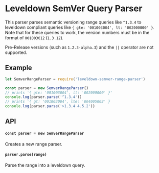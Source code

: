# Leveldown SemVer Query Parser
This parser parses semantic versioning range queries like `^1.3.4` to leveldown compliant queries like `{ gte: '001003004', lt: '002000000' }`. Note that for these queries to work, the version numbers must be in the format of `001003012` (`1.3.12`).

Pre-Release versions (such as `1.2.3-alpha.3`) and the `||` operator are not supported. 

## Example
```javascript
let SemverRangeParser = require('leveldown-semver-range-parser')

const parser = new SemverRangeParser()
// prints '{ gte: '001003004', lt: '002000000' }'
console.log(parser.parse('^1.3.4'))
// prints '{ gt: '001003004', lte: '004005002' }
console.log(parser.parse('>1.3.4 4.5.2'))
```
## API
#### `const parser = new SemverRangeParser`
Creates a new range parser.

#### `parser.parse(range)`
Parse the range into a leveldown query.